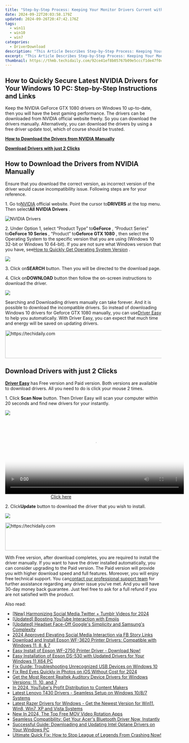 ```yaml
---
title: "Step-by-Step Process: Keeping Your Monitor Drivers Current with Windows Support"
date: 2024-09-22T20:03:58.179Z
updated: 2024-09-26T20:47:42.176Z
tags:
  - win11
  - win10
  - win7
categories:
  - DriverDownload
description: "This Article Describes Step-by-Step Process: Keeping Your Monitor Drivers Current with Windows Support"
excerpt: "This Article Describes Step-by-Step Process: Keeping Your Monitor Drivers Current with Windows Support"
thumbnail: https://thmb.techidaily.com/92ce41ef8b05767b09e5cccf1de47f0c1a1c9c1b0cd1ef1d90d54872beba93f1.jpg
---
```


## How to Quickly Secure Latest NVIDIA Drivers for Your Windows 10 PC: Step-by-Step Instructions and Links

Keep the NVIDIA GeForce GTX 1080 drivers on Windows 10 up-to-date, then you will have the best gaming performance. The drivers can be downloaded from NVIDIA official website freely. So you can download the drivers manually. Alternatively, you can download the drivers by using a free driver update tool, which of course should be trusted.

[**How to Download the Drivers from NVIDIA Manually**](https://tools.techidaily.com/drivereasy/download/)

[**Download Drivers with just 2 Clicks**](https://tools.techidaily.com/drivereasy/download/)

## **How to Download the Drivers from NVIDIA Manually**

 Ensure that you download the correct version, as incorrect version of the driver would cause incompatibility issue. Following steps are for your reference.

 1\. Go to[NVIDIA](https://tools.techidaily.com/drivereasy/download/) official website. Point the cursor to**DRIVERS** at the top menu. Then select**All NVIDIA Drivers** .

![NVIDIA Drivers](https://images.drivereasy.com/wp-content/uploads/2016/09/img_57ccd935a0f0a.jpg)

 2\. Under Option 1, select “Product Type” to**GeForce** , “Product Series” to**GeForce 10 Series** , “Product” to**Geforce GTX 1080** , then select the Operating System to the specific version that you are using (Windows 10 32-bit or Windows 10 64-bit). If you are not sure what Windows version that you have, see[How to Quickly Get Operating System Version](https://tools.techidaily.com/drivereasy/download/) .

![](https://images.drivereasy.com/wp-content/uploads/2016/10/img_581410198d290.jpg)

 3\. Click on**SEARCH** button. Then you will be directed to the download page.

 4\. Click on**DOWNLOAD** button then follow the on-screen instructions to download the driver.

![](https://images.drivereasy.com/wp-content/uploads/2016/10/img_581412f0a2c64.jpg)

 Searching and Downloading drivers manually can take forever. And it is possible to download the incompatible drivers. So instead of downloading Windows 10 drivers for Geforce GTX 1080 manually, you can use[Driver Easy](https://tools.techidaily.com/drivereasy/download/) to help you automatically. With Driver Easy, you can expect that much time and energy will be saved on updating drivers.

<!-- affiliate ads begin -->
<a href="https://aidotcom.pxf.io/c/5597632/2134500/19576" target="_top" id="2134500">
  <img src="//a.impactradius-go.com/display-ad/19576-2134500" border="0" alt="https://techidaily.com" width="600" height="90"/>
</a>
<img height="0" width="0" src="https://aidotcom.pxf.io/i/5597632/2134500/19576" style="position:absolute;visibility:hidden;" border="0" />
<!-- affiliate ads end -->

## **Download Drivers with just 2 Clicks**

**[Driver Easy](https://tools.techidaily.com/drivereasy/download/)**  has Free version and Paid version. Both versions are available to download drivers. All you need to do is click your mouse 2 times.

1\. Click **Scan Now**  button. Then Driver Easy will scan your computer within 20 seconds and find new drivers for your instantly.  

![](https://images.drivereasy.com/wp-content/uploads/2017/04/img_58eca1022f7b7.png)

<!-- affiliate ads begin -->
<span id="1982485">
					<video width="576" height="240" style="cursor:pointer"
           poster="//a.impactradius-go.com/display-clicktoplayimage/1982485.png"
           onclick="if(!this.playClicked){this.play();this.setAttribute('controls',true);this.playClicked=true;}">
	   <source src="//a.impactradius-go.com/display-ad/22993-1982485">
	   <img src="//a.impactradius-go.com/display-clicktoplayimage/1982485.png" style="border: none; height: 100%; width: 100%; object-fit: contain">
	</video>
	<div style="width:360px;text-align:center"><a href="javascript:window.open(decodeURIComponent('https%3A%2F%2Fhomestyler.sjv.io%2Fc%2F5597632%2F1982485%2F22993'), '_blank');void(0);">Click here</a></div>
</span>
<img height="0" width="0" src="https://imp.pxf.io/i/5597632/1982485/22993" style="position:absolute;visibility:hidden;" border="0" />
<!-- affiliate ads end -->

 2\. Click**Update** button to download the driver that you wish to install.

![](https://images.drivereasy.com/wp-content/uploads/2017/04/img_58eca27c67b42.jpg)

<!-- affiliate ads begin -->
<a href="https://appsumo.8odi.net/c/5597632/2130871/7443" target="_top" id="2130871">
  <img src="//a.impactradius-go.com/display-ad/7443-2130871" border="0" alt="https://techidaily.com" width="728" height="90"/>
</a>
<img height="0" width="0" src="https://appsumo.8odi.net/i/5597632/2130871/7443" style="position:absolute;visibility:hidden;" border="0" />
<!-- affiliate ads end -->

 With Free version, after download completes, you are required to install the driver manually. If you want to have the driver installed automatically, you can consider upgrading to the Paid version. The Paid version will provide you with higher download speed and full features. Moreover, you will enjoy free technical support. You can[contact our professional support team](https://tools.techidaily.com/drivereasy/download/) for further assistance regarding any driver issue you’ve met. And you will have 30-day money back guarantee. Just feel free to ask for a full refund if you are not satisfied with the product.

<ins class="adsbygoogle"
     style="display:block"
     data-ad-format="autorelaxed"
     data-ad-client="ca-pub-7571918770474297"
     data-ad-slot="1223367746"></ins>

<ins class="adsbygoogle"
     style="display:block"
     data-ad-client="ca-pub-7571918770474297"
     data-ad-slot="8358498916"
     data-ad-format="auto"
     data-full-width-responsive="true"></ins>

<span class="atpl-alsoreadstyle">Also read:</span>
<div><ul>
<li><a href="https://twitter-videos.techidaily.com/new-harmonizing-social-media-twitter-plus-tumblr-videos-for-2024/"><u>[New] Harmonizing Social Media Twitter + Tumblr Videos for 2024</u></a></li>
<li><a href="https://youtube-video-recordings.techidaily.com/updated-boosting-youtube-interaction-with-emojis/"><u>[Updated] Boosting YouTube Interaction with Emojis</u></a></li>
<li><a href="https://some-techniques.techidaily.com/updated-headset-face-off-googles-simplicity-and-samsungs-complexity/"><u>[Updated] Headset Face-Off Google's Simplicity and Samsung's Complexity</u></a></li>
<li><a href="https://facebook-video-files.techidaily.com/2024-approved-elevating-social-media-interaction-via-fb-story-links/"><u>2024 Approved Elevating Social Media Interaction via FB Story Links</u></a></li>
<li><a href="https://driver-download.techidaily.com/download-and-install-epson-wf-3620-printer-drivers-compatible-with-windows-11-8-and-7/"><u>Download and Install Epson WF-3620 Printer Drivers: Compatible with Windows 11, 8, & 7</u></a></li>
<li><a href="https://driver-download.techidaily.com/easy-install-of-epson-wf-2750-printer-driver-download-now/"><u>Easy Install of Epson WF-2750 Printer Driver - Download Now!</u></a></li>
<li><a href="https://driver-download.techidaily.com/easy-installation-of-epson-ds-530-with-updated-drivers-for-your-windows-11-x64-pc/"><u>Easy Installation of Epson DS-530 with Updated Drivers for Your Windows 11 X64 PC</u></a></li>
<li><a href="https://driver-download.techidaily.com/fix-guide-troubleshooting-unrecognized-usb-devices-on-windows-10/"><u>Fix Guide: Troubleshooting Unrecognized USB Devices on Windows 10</u></a></li>
<li><a href="https://fox-hovers.techidaily.com/fix-red-eyes-quickly-in-photos-on-ios-without-cost-for-2024/"><u>Fix Red Eyes Quickly in Photos on iOS Without Cost for 2024</u></a></li>
<li><a href="https://driver-download.techidaily.com/get-the-most-recent-realtek-auditory-device-drivers-for-windows-versions-11-10-and-7/"><u>Get the Most Recent Realtek Auditory Device Drivers for Windows Versions: 11, 10, and 7</u></a></li>
<li><a href="https://youtube-data.techidaily.com/24-youtubes-profit-distribution-to-content-makers/"><u>In 2024, YouTube's Profit Distribution to Content Makers</u></a></li>
<li><a href="https://driver-download.techidaily.com/latest-lenovo-t430-drivers-seamless-setup-on-windows-1087-systems/"><u>Latest Lenovo T430 Drivers - Seamless Setup on Windows 10/8/7 Systems</u></a></li>
<li><a href="https://driver-download.techidaily.com/latest-razer-drivers-for-windows-get-the-newest-version-for-win11-win8-win7-xp-and-vista-systems/"><u>Latest Razer Drivers for Windows - Get the Newest Version for Win11, Win8, Win7, XP and Vista Systems</u></a></li>
<li><a href="https://ai-video-tools.techidaily.com/new-in-2024-the-top-free-mov-video-rotation-apps/"><u>New In 2024, The Top Free MOV Video Rotation Apps</u></a></li>
<li><a href="https://win-dash.techidaily.com/seamless-compatibility-get-your-acers-bluetooth-driver-now-instantly/"><u>Seamless Compatibility: Get Your Acer's Bluetooth Driver Now, Instantly</u></a></li>
<li><a href="https://driver-download.techidaily.com/successful-guide-downloading-and-updating-intel-optane-drivers-on-your-windows-pc/"><u>Successful Guide: Downloading and Updating Intel Optane Drivers on Your Windows PC</u></a></li>
<li><a href="https://program-issues.techidaily.com/1722993669218-ultimate-quick-fix-how-to-stop-league-of-legends-from-crashing-now/"><u>Ultimate Quick Fix: How to Stop League of Legends From Crashing Now!</u></a></li>
</ul></div>

